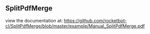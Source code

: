 ## SplitPdfMerge

 view the documentation at: https://github.com/rocketbot-cl/SplitPdfMerge/blob/master/example/Manual_SplitPdfMerge.pdf